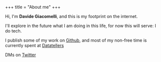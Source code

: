 +++
title = "About me"
+++

Hi, I'm **Davide Giacomelli**, and this is my footprint on the internet.

I'll explore in the future what I am doing in this life, for now this will serve: I do tech.

I publish some of my work on [Github], and most of my non-free time is currently spent at [Datatellers]

DMs on [Twitter]

[Twitter]: https://twitter.com/giacosview
[Github]: https://github.com/giacoandco
[Datatellers]: https://datatellers.info